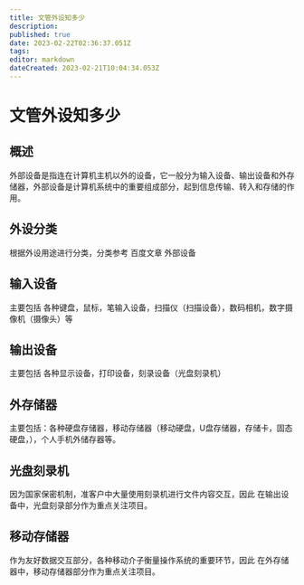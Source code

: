 ```yaml
---
title: 文管外设知多少
description: 
published: true
date: 2023-02-22T02:36:37.051Z
tags: 
editor: markdown
dateCreated: 2023-02-21T10:04:34.053Z
---
```


# 文管外设知多少
## 概述
外部设备是指连在计算机主机以外的设备，它一般分为输入设备、输出设备和外存储器，外部设备是计算机系统中的重要组成部分，起到信息传输、转入和存储的作用。
## 外设分类
根据外设用途进行分类，分类参考 百度文章 外部设备

## 输入设备
主要包括 各种键盘，鼠标，笔输入设备，扫描仪（扫描设备），数码相机，数字摄像机（摄像头）等

## 输出设备
主要包括 各种显示设备，打印设备，刻录设备（光盘刻录机）

## 外存储器
主要包括：各种硬盘存储器，移动存储器（移动硬盘，U盘存储器，存储卡，固态硬盘，），个人手机外储存器等。


## 光盘刻录机
 因为国家保密机制，准客户中大量使用刻录机进行文件内容交互，因此 在输出设备中，光盘刻录部分作为重点关注项目。
## 移动存储器
 作为友好数据交互部分，各种移动介子衡量操作系统的重要环节，因此 在外存储器中，移动存储器部分作为重点关注项目。